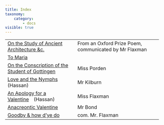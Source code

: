 ```yaml
---
title: Index
taxonomy:
    category:
        - docs
visible: true
---
```


<table>
<tr>
<td class="author"><a href="architecture">On the Study of Ancient Architecture &amp;c.</a></td>
<td class="author">From an Oxford Prize Poem, <span class="com">communicated by</span> Mr Flaxman</td>
</tr>
<tr>
<td class="author"><a href="maria">To Maria</a></td>
<td class="author">&nbsp;</td>
</tr>
<tr>
<td class="author"><a href="gottingen">On the Conscription of the Student of Gottingen</a></td>
<td class="author"><span data-tippy="E. A. Porden" class="green">Miss Porden</span></td>
</tr>
<tr>
<td class="author"><a href="nymphs">Love and the Nymphs</a>&emsp;(Hassan)</td>
<td class="author">Mr Kilburn</td>
</tr>
<tr>
<td class="author"><a href="apology">An Apology for a Valentine</a>&emsp;(Hassan)</td>
<td class="author">Miss Flaxman</td>
</tr>
<tr>
<td class="author"><a href="goodbye">Anacreontic Valentine</a></td>
<td class="author">Mr Bond</td>
</tr>
<tr>
<td class="author"><a href="goodbye">Goodby &amp; how d’ye do</a></td>
<td class="author"><span class="com">com.</span> Mr. Flaxman</td>
</tr>
</table>
